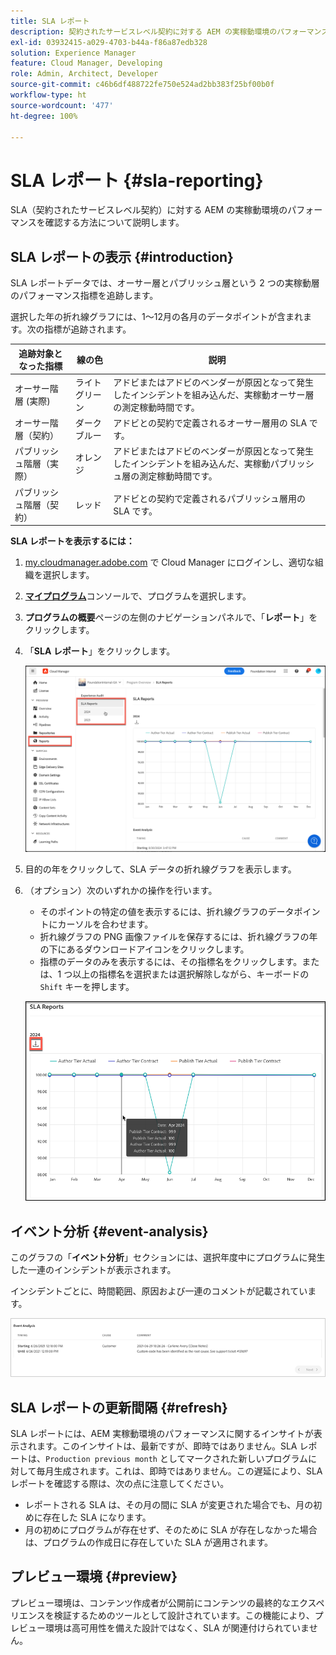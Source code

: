```yaml
---
title: SLA レポート
description: 契約されたサービスレベル契約に対する AEM の実稼動環境のパフォーマンスを確認する方法について説明します。
exl-id: 03932415-a029-4703-b44a-f86a87edb328
solution: Experience Manager
feature: Cloud Manager, Developing
role: Admin, Architect, Developer
source-git-commit: c46b6df488722fe750e524ad2bb383f25bf00b0f
workflow-type: ht
source-wordcount: '477'
ht-degree: 100%

---
```



# SLA レポート {#sla-reporting}

SLA（契約されたサービスレベル契約）に対する AEM の実稼動環境のパフォーマンスを確認する方法について説明します。

## SLA レポートの表示 {#introduction}

SLA レポートデータでは、オーサー層とパブリッシュ層という 2 つの実稼動層のパフォーマンス指標を追跡します。

選択した年の折れ線グラフには、1～12月の各月のデータポイントが含まれます。次の指標が追跡されます。

| 追跡対象となった指標 | 線の色 | 説明 |
| --- | --- | --- |
| オーサー階層 (実際) | ライトグリーン | アドビまたはアドビのベンダーが原因となって発生したインシデントを組み込んだ、実稼動オーサー層の測定稼動時間です。 |
| オーサー階層（契約） | ダークブルー | アドビとの契約で定義されるオーサー層用の SLA です。 |
| パブリッシュ階層（実際） | オレンジ | アドビまたはアドビのベンダーが原因となって発生したインシデントを組み込んだ、実稼動パブリッシュ層の測定稼動時間です。 |
| パブリッシュ階層（契約） | レッド | アドビとの契約で定義されるパブリッシュ層用の SLA です。 |

**SLA レポートを表示するには：**

1. [my.cloudmanager.adobe.com](https://my.cloudmanager.adobe.com/) で Cloud Manager にログインし、適切な組織を選択します。

1. **[マイプログラム](/help/implementing/cloud-manager/navigation.md#my-programs)**&#x200B;コンソールで、プログラムを選択します。

1. **プログラムの概要**&#x200B;ページの左側のナビゲーションパネルで、「**レポート**」をクリックします。

1. 「**SLA レポート**」をクリックします。

   ![SLA レポートの折れ線グラフ](/help/implementing/cloud-manager/assets/cm-sla-report.png)

1. 目的の年をクリックして、SLA データの折れ線グラフを表示します。

1. （オプション）次のいずれかの操作を行います。

   * そのポイントの特定の値を表示するには、折れ線グラフのデータポイントにカーソルを合わせます。
   * 折れ線グラフの PNG 画像ファイルを保存するには、折れ線グラフの年の下にあるダウンロードアイコンをクリックします。
   * 指標のデータのみを表示するには、その指標名をクリックします。または、1 つ以上の指標名を選択または選択解除しながら、キーボードの `Shift` キーを押します。

   ![詳細データの表示](/help/implementing/cloud-manager/assets/cm-sla-download.png)

## イベント分析 {#event-analysis}

このグラフの「**イベント分析**」セクションには、選択年度中にプログラムに発生した一連のインシデントが表示されます。

インシデントごとに、時間範囲、原因および一連のコメントが記載されています。

![イベント分析の例](assets/sla-reporting-c.png)

## SLA レポートの更新間隔 {#refresh}

SLA レポートには、AEM 実稼動環境のパフォーマンスに関するインサイトが表示されます。このインサイトは、最新ですが、即時ではありません。SLA レポートは、`Production previous month` としてマークされた新しいプログラムに対して毎月生成されます。これは、即時ではありません。この遅延により、SLA レポートを確認する際は、次の点に注意してください。

* レポートされる SLA は、その月の間に SLA が変更された場合でも、月の初めに存在した SLA になります。
* 月の初めにプログラムが存在せず、そのために SLA が存在しなかった場合は、プログラムの作成日に存在していた SLA が適用されます。

## プレビュー環境 {#preview}

プレビュー環境は、コンテンツ作成者が公開前にコンテンツの最終的なエクスペリエンスを検証するためのツールとして設計されています。この機能により、プレビュー環境は高可用性を備えた設計ではなく、SLA が関連付けられていません。
